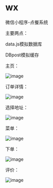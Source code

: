 # wx
微信小程序-点餐系统

主要两点：

data.js模拟数据库

DBpost模拟缓存

主页：

![image](https://github.com/AmShadows/wx/blob/master/screenshot/1.jpg) 

订单详情：

![image](https://github.com/AmShadows/wx/blob/master/screenshot/2.jpg) 

选择地址：

![image](https://github.com/AmShadows/wx/blob/master/screenshot/3.jpg) 

菜单：

![image](https://github.com/AmShadows/wx/blob/master/screenshot/4.jpg) 

下单：

![image](https://github.com/AmShadows/wx/blob/master/screenshot/5.jpg) 

评价：

![image](https://github.com/AmShadows/wx/blob/master/screenshot/6.jpg) 

